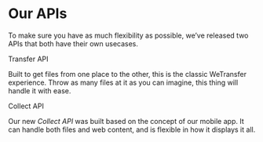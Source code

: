# Our APIs

To make sure you have as much flexibility as possible, we’ve released two APIs that both have their own usecases.

<div class="two-col">
  <div class="col">
    <span class="two-col__title">Transfer API</span>
    <p>Built to get files from one place to the other, this is the classic WeTransfer experience. Throw as many files at it as you can imagine, this thing will handle it with ease.</p>
  </div>
  <div class="col">
    <span class="two-col__title">Collect API</span>
    <p>Our new <em>Collect API</em> was built based on the concept of our mobile app. It can handle both files and web content, and is flexible in how it displays it all.</p>
  </div>
</div>
